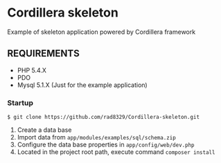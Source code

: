 # Cordillera skeleton
Example of skeleton application powered by Cordillera framework

REQUIREMENTS
--------------

- PHP 5.4.X
- PDO
- Mysql 5.1.X (Just for the example application)

### Startup
	$ git clone https://github.com/rad8329/Cordillera-skeleton.git
	
1. Create a data base
2. Import data from `app/modules/examples/sql/schema.zip`
3. Configure the data base properties in `app/config/web/dev.php`
4. Located in the project root path, execute command `composer install`
